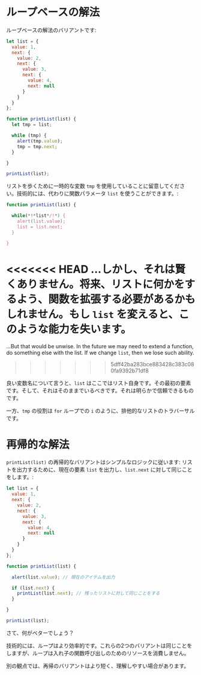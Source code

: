 # ループベースの解法

ループベースの解法のバリアントです:

```js run
let list = {
  value: 1,
  next: {
    value: 2,
    next: {
      value: 3,
      next: {
        value: 4,
        next: null
      }
    }
  }
};

function printList(list) {
  let tmp = list;

  while (tmp) {
    alert(tmp.value);
    tmp = tmp.next;
  }

}

printList(list);
```

リストを歩くために一時的な変数 `tmp` を使用していることに留意してください。技術的には、代わりに関数パラメータ `list` を使うことができます。:

```js
function printList(list) {

  while(*!*list*/!*) {
    alert(list.value);
    list = list.next;
  }

}
```

<<<<<<< HEAD
...しかし、それは賢くありません。将来、リストに何かをするよう、関数を拡張する必要があるかもしれません。もし `list` を変えると、このような能力を失います。
=======
...But that would be unwise. In the future we may need to extend a function, do something else with the list. If we change `list`, then we lose such ability.
>>>>>>> 5dff42ba283bce883428c383c080fa9392b71df8

良い変数名について言うと、`list` はここではリスト自身です。その最初の要素です。そして、それはそのままでいるべきです。それは明らかで信頼できるものです。

一方、`tmp` の役割は `for` ループでの `i` のように、排他的なリストのトラバーサルです。

# 再帰的な解法

`printList(list)` の再帰的なバリアントはシンプルなロジックに従います: リストを出力するために、現在の要素 `list` を出力し、`list.next` に対して同じことをします。:

```js run
let list = {
  value: 1,
  next: {
    value: 2,
    next: {
      value: 3,
      next: {
        value: 4,
        next: null
      }
    }
  }
};

function printList(list) {

  alert(list.value); // 現在のアイテムを出力

  if (list.next) {
    printList(list.next); // 残ったリストに対して同じことをする
  }

}

printList(list);
```

さて、何がベターでしょう？

技術的には、ループはより効率的です。これらの2つのバリアントは同じことをしますが、ループは入れ子の関数呼び出しのためのリソースを消費しません。

別の観点では、再帰のバリアントはより短く、理解しやすい場合があります。
